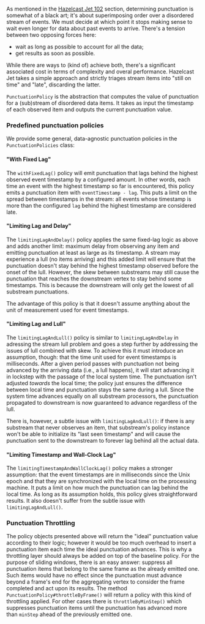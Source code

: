 As mentioned in the
[Hazelcast Jet 102](/Getting_Started/Hazelcast_Jet_102_-_Trade_Monitoring_Streaming_Job)
section, determining punctuation is somewhat of a black art; it's about
superimposing order over a disordered stream of events. We must decide
at which point it stops making sense to wait even longer for data about
past events to arrive. There's a tension between two opposing forces
here:

- wait as long as possible to account for all the data;
- get results as soon as possible.

While there are ways to (kind of) achieve both, there's a significant
associated cost in terms of complexity and overal performance. Hazelcast
Jet takes a simple approach and strictly triages stream items into
"still on time" and "late", discarding the latter.

`PunctuationPolicy` is the abstraction that computes the value of
punctuation for a (sub)stream of disordered data items. It takes as
input the timestamp of each observed item and outputs the current
punctuation value.

### Predefined punctuation policies

 We provide some general, data-agnostic punctuation policies in the
 `PunctuationPolicies` class:

#### "With Fixed Lag"

The `withFixedLag()` policy will emit punctuation that lags behind the
highest observed event timestamp by a configured amount. In other words,
each time an event with the highest timestamp so far is encountered,
this policy emits a punctuation item with `eventTimestamp - lag`. This
puts a limit on the spread between timestamps in the stream: all events
whose timestamp is more than the configured `lag` behind the highest
timestamp are considered late.


#### "Limiting Lag and Delay"

The `limitingLagAndDelay()` policy applies the same fixed-lag logic as
above and adds another limit: maximum delay from observing any item and
emitting punctuation at least as large as its timestamp. A stream may
experience a lull (no items arriving) and this added limit will ensure
that the punctuation doesn't stay behind the highest timestamp observed
before the onset of the lull. However, the skew between substreams may
still cause the punctuation that reaches the downstream vertex to stay
behind some timestamps. This is because the downstream will only get the
lowest of all substream punctuations.

The advantage of this policy is that it doesn't assume anything about
the unit of measurement used for event timestamps.

#### "Limiting Lag and Lull"

The `limitingLagAndLull()` policy is similar to `limitingLagAndDelay` in
adressing the stream lull problem and goes a step further by addressing
the issues of lull combined with skew. To achieve this it must introduce
an assumption, though: that the time unit used for event timestamps is
milliseconds. After a given period passes with punctuation not being
advanced by the arriving data (i.e., a lull happens), it will start
advancing it in lockstep with the passage of the local system time. The
punctuation isn't adjusted _towards_ the local time; the policy just
ensures the difference between local time and punctuation stays the same
during a lull. Since the system time advances equally on all substream
processors, the punctuation propagated to downstream is now guaranteed
to advance regardless of the lull.

There is, however, a subtle issue with `limitingLagAndLull()`: if there
is any substream that never observes an item, that substream's policy
instance won't be able to initialize its "last seen timestamp" and will
cause the punctuation sent to the downstream to forever lag behind all
the actual data.

#### "Limiting Timestamp and Wall-Clock Lag"

The `limitingTimestampAndWallClockLag()` policy makes a stronger
assumption: that the event timestamps are in milliseconds since the Unix
epoch and that they are synchronized with the local time on the
processing machine. It puts a limit on how much the punctuation can lag
behind the local time. As long as its assumption holds, this policy
gives straightforward results. It also doesn't suffer from the subtle
issue with `limitingLagAndLull()`.

### Punctuation Throttling

The policy objects presented above will return the "ideal" punctuation
value according to their logic; however it would be too much overhead to
insert a punctuation item each time the ideal punctuation advances. This
is why a throttling layer should always be added on top of the baseline
policy. For the purpose of sliding windows, there is an easy answer:
suppress all punctuation items that belong to the same frame as the
already emitted one. Such items would have no effect since the
punctuation must advance beyond a frame's end for the aggregating vertex
to consider the frame completed and act upon its results. The method
`PunctuationPolicy#throttleByFrame()` will return a policy with this
kind of throttling applied. For other cases there is
`throttleByMinStep()` which suppresses punctuation items until the
punctuation has advanced more than `minStep` ahead of the previously
emitted one.
